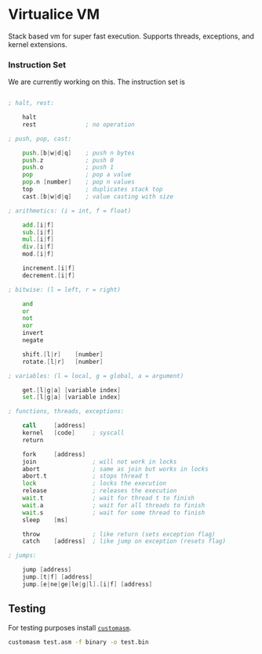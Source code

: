 
# Virtualice VM

Stack based vm for super fast execution.
Supports threads, exceptions, and kernel extensions.

### Instruction Set

We are currently working on this.
The instruction set is 

``` asm

; halt, rest:

	halt
	rest              ; no operation

; push, pop, cast:

	push.[b|w|d|q]    ; push n bytes
	push.z            ; push 0
	push.o            ; push 1
	pop               ; pop a value
	pop.n [number]    ; pop n values
	top               ; duplicates stack top
	cast.[b|w|d|q]    ; value casting with size

; arithmetics: (i = int, f = float)

	add.[i|f]
	sub.[i|f]
	mul.[i|f]
	div.[i|f]
	mod.[i|f]

	increment.[i|f]
	decrement.[i|f]

; bitwise: (l = left, r = right)

	and
	or
	not
	xor
	invert
	negate

	shift.[l|r]    [number]
	rotate.[l|r]   [number]

; variables: (l = local, g = global, a = argument)

	get.[l|g|a] [variable index]
	set.[l|g|a] [variable index]

; functions, threads, exceptions:

	call     [address]
	kernel   [code]     ; syscall
	return

	fork     [address]
	join                ; will not work in locks
	abort               ; same as join but works in locks
	abort.t             ; stops thread t
	lock                ; locks the execution
	release             ; releases the execution
	wait.t              ; wait for thread t to finish
	wait.a              ; wait for all threads to finish
	wait.s              ; wait for some thread to finish
	sleep    [ms]

	throw               ; like return (sets exception flag)
	catch    [address]  ; like jump on exception (resets flag)

; jumps:

	jump [address]
	jump.[t|f] [address]
	jump.[e|ne|ge|le|g|l].[i|f] [address]

```

## Testing

For testing purposes install [`customasm`](https://github.com/hlorenzi/customasm).

``` zsh
customasm test.asm -f binary -o test.bin
```
